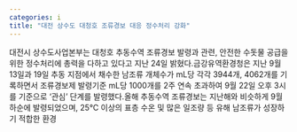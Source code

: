 ```yaml
---
categories: i
title: "대전 상수도 대청호 조류경보 대응 정수처리 강화"
---
```

대전시 상수도사업본부는 대청호 추동수역 조류경보 발령과 관련, 안전한 수돗물 공급을 위한 정수처리에 총력을 다하고 있다고 지난 24일 밝혔다.금강유역환경청은 지난 9월 13일과 19일 추동 지점에서 채수한 남조류 개체수가 mL당 각각 3944개, 4062개를 기록하면서 조류경보제 발령기준 mL당 1000개를 2주 연속 초과하여 9월 22일 오후 3시를 기준으로 ‘관심’ 단계를 발령했다.올해 추동수역 조류경보는 지난해와 비슷하게 9월 하순에 발령되었으며, 25℃ 이상의 표층 수온 및 많은 일조량 등 유해 남조류가 성장하기 적합한 환경